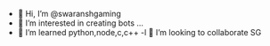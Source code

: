 - 👋 Hi, I’m @swaranshgaming
- 👀 I’m interested in creating bots ...
- 🌱 I’m learned python,node,c,c++
-l 💞️ I’m looking to collaborate SG

<!---
swaranshgaming/SGC UB is a ✨ special ✨ repository because its `README.md` (this file) appears on your GitHub profile.
You can click the Preview link to take a look at your changes.
--->
